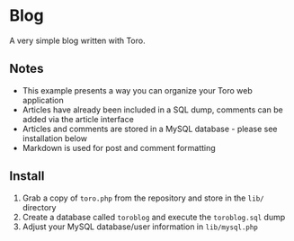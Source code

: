 # Blog

A very simple blog written with Toro.

## Notes

- This example presents a way you can organize your Toro web application
- Articles have already been included in a SQL dump, comments can be added via the article interface
- Articles and comments are stored in a MySQL database - please see installation below
- Markdown is used for post and comment formatting


## Install

1. Grab a copy of `toro.php` from the repository and store in the `lib/` directory
2. Create a database called `toroblog` and execute the `toroblog.sql` dump
3. Adjust your MySQL database/user information in `lib/mysql.php`